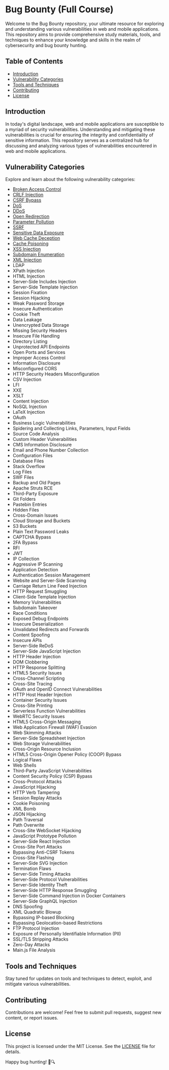 # Bug Bounty (Full Course)

Welcome to the Bug Bounty repository, your ultimate resource for exploring and understanding various vulnerabilities in web and mobile applications. This repository aims to provide comprehensive study materials, tools, and techniques to enhance your knowledge and skills in the realm of cybersecurity and bug bounty hunting.

## Table of Contents

- [Introduction](#introduction)
- [Vulnerability Categories](#vulnerability-categories)
- [Tools and Techniques](#tools-and-techniques)
- [Contributing](#contributing)
- [License](#license)

## Introduction

In today's digital landscape, web and mobile applications are susceptible to a myriad of security vulnerabilities. Understanding and mitigating these vulnerabilities is crucial for ensuring the integrity and confidentiality of sensitive information. This repository serves as a centralized hub for discussing and analyzing various types of vulnerabilities encountered in web and mobile applications.

## Vulnerability Categories

Explore and learn about the following vulnerability categories:

- [Broken Access Control](https://github.com/saidehossain/Bug_Bounty/blob/main/Lessons/Broken_Access_Control.md)
- [CRLF Injection](https://github.com/saidehossain/Bug_Bounty/blob/main/Lessons/CRLF_Injection.md)
- [CSRF Bypass](https://github.com/saidehossain/Bug_Bounty/blob/main/Lessons/CSRF%20Bypass.md)
- [DoS](https://github.com/saidehossain/Bug_Bounty/blob/main/Lessons/DoS.md)
- [DDoS](https://github.com/saidehossain/Bug_Bounty/blob/main/Lessons/DDoS.md)
- [Open Redirection](https://github.com/saidehossain/Bug_Bounty/blob/main/Lessons/Open%20Redirection.md)
- [Parameter Pollution](https://github.com/saidehossain/Bug_Bounty/blob/main/Lessons/Parameter%20Pollution.md)
- [SSRF](https://github.com/saidehossain/Bug_Bounty/blob/main/Lessons/SSRF.md)
- [Sensitive Data Exposure](https://github.com/saidehossain/Bug_Bounty/blob/main/Lessons/Sensitive%20Data%20Exposure.md)
- [Web Cache Deception](https://github.com/saidehossain/Bug_Bounty/blob/main/Lessons/Web%20Cache%20Deception.md)
- [Cache Poisoning](https://github.com/saidehossain/Bug_Bounty/blob/main/Lessons/Cache%20Poisoning.md)
- [XSS Injection](https://github.com/saidehossain/Bug_Bounty/blob/main/Lessons/XSS%20Injection.md)
- [Subdomain Enumeration](https://github.com/saidehossain/Bug_Bounty/blob/main/Lessons/Subdomain%20Enumeration.md)
- [XML Injection](https://github.com/saidehossain/Bug_Bounty/blob/main/Lessons/XML%20injection.md)
- LDAP
- XPath Injection
- HTML Injection
- Server-Side Includes Injection
- Server-Side Template Injection
- Session Fixation
- Session Hijacking
- Weak Password Storage
- Insecure Authentication
- Cookie Theft
- Data Leakage
- Unencrypted Data Storage
- Missing Security Headers
- Insecure File Handling
- Directory Listing
- Unprotected API Endpoints
- Open Ports and Services
- Improper Access Control
- Information Disclosure
- Misconfigured CORS
- HTTP Security Headers Misconfiguration
- CSV Injection
- LFI
- XXE
- XSLT
- Content Injection
- NoSQL Injection
- LaTeX Injection
- OAuth
- Business Logic Vulnerabilities
- Spidering and Collecting Links, Parameters, Input Fields
- Source Code Analysis
- Custom Header Vulnerabilities
- CMS Information Disclosure
- Email and Phone Number Collection
- Configuration Files
- Database Files
- Stack Overflow
- Log Files
- SWF Files
- Backup and Old Pages
- Apache Struts RCE
- Third-Party Exposure
- Git Folders
- Pastebin Entries
- Hidden Files
- Cross-Domain Issues
- Cloud Storage and Buckets
- S3 Buckets
- Plain Text Password Leaks
- CAPTCHA Bypass
- 2FA Bypass
- RFI
- JWT
- IP Collection
- Aggressive IP Scanning
- Application Detection
- Authentication Session Management
- Website and Server-Side Scanning
- Carriage Return Line Feed Injection
- HTTP Request Smuggling
- Client-Side Template Injection
- Memory Vulnerabilities
- Subdomain Takeover
- Race Conditions
- Exposed Debug Endpoints
- Insecure Deserialization
- Unvalidated Redirects and Forwards
- Content Spoofing
- Insecure APIs
- Server-Side ReDoS
- Server-Side JavaScript Injection
- HTTP Header Injection
- DOM Clobbering
- HTTP Response Splitting
- HTML5 Security Issues
- Cross-Channel Scripting
- Cross-Site Tracing
- OAuth and OpenID Connect Vulnerabilities
- HTTP Host Header Injection
- Container Security Issues
- Cross-Site Printing
- Serverless Function Vulnerabilities
- WebRTC Security Issues
- HTML5 Cross-Origin Messaging
- Web Application Firewall (WAF) Evasion
- Web Skimming Attacks
- Server-Side Spreadsheet Injection
- Web Storage Vulnerabilities
- Cross-Origin Resource Inclusion
- HTML5 Cross-Origin Opener Policy (COOP) Bypass
- Logical Flaws
- Web Shells
- Third-Party JavaScript Vulnerabilities
- Content Security Policy (CSP) Bypass
- Cross-Protocol Attacks
- JavaScript Hijacking
- HTTP Verb Tampering
- Session Replay Attacks
- Cookie Poisoning
- XML Bomb
- JSON Hijacking
- Path Traversal
- Path Overwrite
- Cross-Site WebSocket Hijacking
- JavaScript Prototype Pollution
- Server-Side React Injection
- Cross-Site Port Attacks
- Bypassing Anti-CSRF Tokens
- Cross-Site Flashing
- Server-Side SVG Injection
- Termination Flaws
- Server-Side Timing Attacks
- Server-Side Protocol Vulnerabilities
- Server-Side Identity Theft
- Server-Side HTTP Response Smuggling
- Server-Side Command Injection in Docker Containers
- Server-Side GraphQL Injection
- DNS Spoofing
- XML Quadratic Blowup
- Bypassing IP-based Blocking
- Bypassing Geolocation-based Restrictions
- FTP Protocol Injection
- Exposure of Personally Identifiable Information (PII)
- SSL/TLS Stripping Attacks
- Zero-Day Attacks
- Main.js File Analysis

## Tools and Techniques

Stay tuned for updates on tools and techniques to detect, exploit, and mitigate various vulnerabilities.

## Contributing

Contributions are welcome! Feel free to submit pull requests, suggest new content, or report issues.

## License

This project is licensed under the MIT License. See the [LICENSE](LICENSE) file for details.

Happy bug hunting! 🐞🔍
